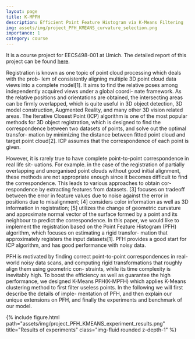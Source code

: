 ```yaml
---
layout: page
title: K-MPFH
description: Efficient Point Feature Histogram via K-Means Filtering
img: assets/img/project_PFH_KMEANS_curvature_selection.png
importance: 1
category: course
---
```


It is a course project for EECS498-001 at Umich.
The detailed report of this project can be found [here](https://drive.google.com/file/d/1L_rue4NSZ71iahpAwQPX-7jez5Xfr-6m/view?usp=sharing). 

Registration is known as one topic of point cloud processing which deals with the prob-
lem of consistently aligning multiple 3D point cloud data views into a complete model[1]. It
aims to find the relative poses among independently acquired views under a global coordi-
nate framework. As the relative positions and orientations are obtained, the intersecting areas
can be firmly overlapped, which is quite useful in 3D object detection, 3D model construction,
Augmented Reality, and many other 3D vision related areas. The Iterative Closest Point (ICP)
algorithm is one of the most popular methods for 3D object registration, which is designed to
find the correspondence between two datasets of points, and solve out the optimal transfor-
mation by minimizing the distance between fitted point cloud and target point cloud[2]. ICP
assumes that the correspondence of each point is given.

However, it is rarely true to have complete point-to-point correspondence in real life sit-
uations. For example. in the case of the registration of partially overlapping and unorganised
point clouds without good initial alignment, these methods are not appropriate enough since
it becomes difficult to find the correspondence. This leads to various approaches to obtain cor-
respondence by extracting features from datasets. [3] focuses on tradeoff between the error in
feature values due to noise against the error in positions due to misalignment; [4] considers
color information as well as 3D information in registration; [5] utilizes the change of geometric
curvature and approximate normal vector of the surface formed by a point and its neighbour
to predict the correspondence. In this paper, we would like to implement the registration based
on the Point Feature Histogram (PFH) algorithm, which focuses on estimating a rigid transfor-
mation that approximately registers the input datasets[1]. PFH provides a good start for ICP
algorithm, and has good performance with noisy data.

PFH is motivated by finding correct point-to-point correspondences in real-world noisy
data scans, and computing rigid transformations that roughly align them using geometric con-
straints, while its time complexity is inevitably high. To boost the efficiency as well as guarantee
the high performance, we designed K-Means PFH(K-MPFH) which applies K-Means clustering
method to first filter useless points. In the following we will first describe the details of imple-
mentation of PFH, and then explain our unique extensions on PFH, and finally the experiments
and benchmark of our model.

<div class="row">
    <div class="col-sm mt-3 mt-md-0">
        {% include figure.html path="assets/img/project_PFH_KMEANS_experiment_results.png" title="Results of experiments" class="img-fluid rounded z-depth-1" %}
    </div>
</div>
